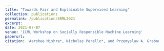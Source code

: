 ```yaml
---
title: "Towards Fair and Explainable Supervised Learning"
collection: publications
permalink: /publication/SRML2021
excerpt:
date: 2021-07-07
venue: 'ICML Workshop on Socially Responsible Machine Learning'
paperurl:
citation: 'Aarshee Mishra*, Nicholas Perello*, and Przemyslaw A. Grabowicz. Towards Fair and Explainable Supervised Learning. In ICML Workshop on Socially Responsible Machine Learning (SRML), 2021.'
---
```

